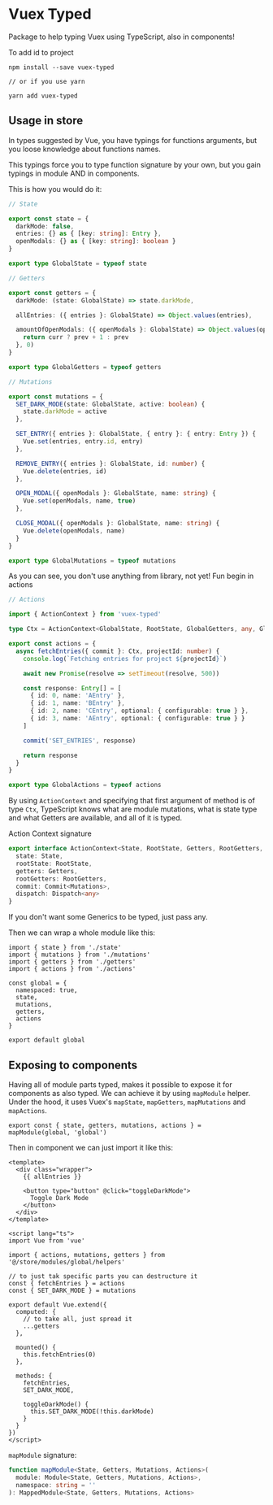 # Vuex Typed
Package to help typing Vuex using TypeScript, also in components!

To add id to project
```
npm install --save vuex-typed

// or if you use yarn

yarn add vuex-typed
```

## Usage in store

In types suggested by Vue, you have typings for functions arguments, but you loose knowledge about functions names.

This typings force you to type function signature by your own, but you gain typings in module AND in components.

This is how you would do it:

```typescript
// State

export const state = {
  darkMode: false,
  entries: {} as { [key: string]: Entry },
  openModals: {} as { [key: string]: boolean }
}

export type GlobalState = typeof state

// Getters

export const getters = {
  darkMode: (state: GlobalState) => state.darkMode,

  allEntries: ({ entries }: GlobalState) => Object.values(entries),

  amountOfOpenModals: ({ openModals }: GlobalState) => Object.values(openModals).reduce((prev, curr) => {
    return curr ? prev + 1 : prev
  }, 0)
}

export type GlobalGetters = typeof getters

// Mutations

export const mutations = {
  SET_DARK_MODE(state: GlobalState, active: boolean) {
    state.darkMode = active
  },

  SET_ENTRY({ entries }: GlobalState, { entry }: { entry: Entry }) {
    Vue.set(entries, entry.id, entry)
  },

  REMOVE_ENTRY({ entries }: GlobalState, id: number) {
    Vue.delete(entries, id)
  },

  OPEN_MODAL({ openModals }: GlobalState, name: string) {
    Vue.set(openModals, name, true)
  },

  CLOSE_MODAL({ openModals }: GlobalState, name: string) {
    Vue.delete(openModals, name)
  }
}

export type GlobalMutations = typeof mutations

```

As you can see, you don't use anything from library, not yet! Fun begin in actions

```typescript
// Actions

import { ActionContext } from 'vuex-typed'

type Ctx = ActionContext<GlobalState, RootState, GlobalGetters, any, GlobalMutations>

export const actions = {
  async fetchEntries({ commit }: Ctx, projectId: number) {
    console.log(`Fetching entries for project ${projectId}`)

    await new Promise(resolve => setTimeout(resolve, 500))

    const response: Entry[] = [
      { id: 0, name: 'AEntry' },
      { id: 1, name: 'BEntry' },
      { id: 2, name: 'CEntry', optional: { configurable: true } },
      { id: 3, name: 'AEntry', optional: { configurable: true } }
    ]

    commit('SET_ENTRIES', response)

    return response
  }
}

export type GlobalActions = typeof actions

```

By using `ActionContext` and specifying that first argument of method is of type `Ctx`, TypeScript knows what are module mutations, what is state type and what Getters are available, and all of it is typed.

Action Context signature

```typescript
export interface ActionContext<State, RootState, Getters, RootGetters, Mutations> {
  state: State,
  rootState: RootState,
  getters: Getters,
  rootGetters: RootGetters,
  commit: Commit<Mutations>,
  dispatch: Dispatch<any>
}
```
If you don't want some Generics to be typed, just pass any.

Then we can wrap a whole module like this:

```typescirpt
import { state } from './state'
import { mutations } from './mutations'
import { getters } from './getters'
import { actions } from './actions'

const global = {
  namespaced: true,
  state,
  mutations,
  getters,
  actions
}

export default global
```

## Exposing to components

Having all of module parts typed, makes it possible to expose it for components as also typed.
We can achieve it by using `mapModule` helper. Under the hood, it uses Vuex's `mapState`, `mapGetters`, `mapMutations` and `mapActions`.

```typescirpt
export const { state, getters, mutations, actions } = mapModule(global, 'global')
```

Then in component we can just import it like this:

```vue
<template>
  <div class="wrapper">
    {{ allEntries }}
  
    <button type="button" @click="toggleDarkMode">
      Toggle Dark Mode
    </button>
  </div>
</template>

<script lang="ts">
import Vue from 'vue'

import { actions, mutations, getters } from '@/store/modules/global/helpers'

// to just tak specific parts you can destructure it
const { fetchEntries } = actions
const { SET_DARK_MODE } = mutations

export default Vue.extend({
  computed: {
    // to take all, just spread it
    ...getters
  },

  mounted() {
    this.fetchEntries(0)
  },

  methods: {
    fetchEntries,
    SET_DARK_MODE,
    
    toggleDarkMode() {
      this.SET_DARK_MODE(!this.darkMode)
    }
  }
})
</script>
```

`mapModule` signature:

```typescript
function mapModule<State, Getters, Mutations, Actions>(
  module: Module<State, Getters, Mutations, Actions>,
  namespace: string = ''
): MappedModule<State, Getters, Mutations, Actions>
```
